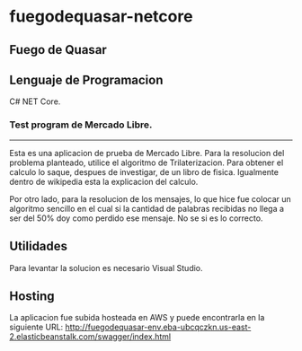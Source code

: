 # fuegodequasar-netcore
## Fuego de Quasar

## Lenguaje de Programacion
C# NET Core.


### Test program de Mercado Libre.
<hr>

Esta es una aplicacion de prueba de Mercado Libre. 
Para la resolucion del problema planteado, utilice el algoritmo de Trilaterizacion. Para obtener el calculo lo saque, despues de investigar, de un libro de fisica. Igualmente dentro de wikipedia esta la explicacion del calculo.

Por otro lado, para la resolucion de los mensajes, lo que hice fue colocar un algoritmo sencillo en el cual si la cantidad de palabras recibidas no llega a ser del 50% doy como perdido ese mensaje. No se si es lo correcto.

## Utilidades

Para levantar la solucion es necesario Visual Studio.

## Hosting

La aplicacion fue subida hosteada en AWS y puede encontrarla en la siguiente URL: http://fuegodequasar-env.eba-ubcqczkn.us-east-2.elasticbeanstalk.com/swagger/index.html
